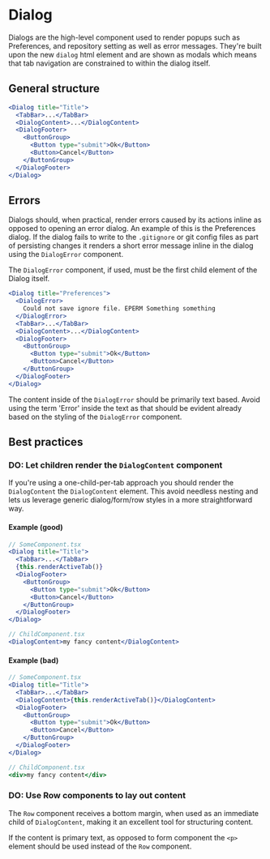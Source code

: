 # Dialog

Dialogs are the high-level component used to render popups such as Preferences,
and repository setting as well as error messages. They're built upon the new
`dialog` html element and are shown as modals which means that tab navigation
are constrained to within the dialog itself.

## General structure

```jsx
<Dialog title="Title">
  <TabBar>...</TabBar>
  <DialogContent>...</DialogContent>
  <DialogFooter>
    <ButtonGroup>
      <Button type="submit">Ok</Button>
      <Button>Cancel</Button>
    </ButtonGroup>
  </DialogFooter>
</Dialog>
```

## Errors

Dialogs should, when practical, render errors caused by its actions inline as
opposed to opening an error dialog. An example of this is the Preferences
dialog. If the dialog fails to write to the `.gitignore` or git config files as
part of persisting changes it renders a short error message inline in the dialog
using the `DialogError` component.

The `DialogError` component, if used, must be the first child element of the
Dialog itself.

```jsx
<Dialog title="Preferences">
  <DialogError>
    Could not save ignore file. EPERM Something something
  </DialogError>
  <TabBar>...</TabBar>
  <DialogContent>...</DialogContent>
  <DialogFooter>
    <ButtonGroup>
      <Button type="submit">Ok</Button>
      <Button>Cancel</Button>
    </ButtonGroup>
  </DialogFooter>
</Dialog>
```

The content inside of the `DialogError` should be primarily text based. Avoid
using the term 'Error' inside the text as that should be evident already based
on the styling of the `DialogError` component.

## Best practices

### DO: Let children render the `DialogContent` component

If you're using a one-child-per-tab approach you should render the
`DialogContent` the `DialogContent` element. This avoid needless nesting and
lets us leverage generic dialog/form/row styles in a more straightforward way.

#### Example (good)

```jsx
// SomeComponent.tsx
<Dialog title="Title">
  <TabBar>...</TabBar>
  {this.renderActiveTab()}
  <DialogFooter>
    <ButtonGroup>
      <Button type="submit">Ok</Button>
      <Button>Cancel</Button>
    </ButtonGroup>
  </DialogFooter>
</Dialog>
```

```jsx
// ChildComponent.tsx
<DialogContent>my fancy content</DialogContent>
```

#### Example (bad)

```jsx
// SomeComponent.tsx
<Dialog title="Title">
  <TabBar>...</TabBar>
  <DialogContent>{this.renderActiveTab()}</DialogContent>
  <DialogFooter>
    <ButtonGroup>
      <Button type="submit">Ok</Button>
      <Button>Cancel</Button>
    </ButtonGroup>
  </DialogFooter>
</Dialog>
```

```jsx
// ChildComponent.tsx
<div>my fancy content</div>
```

### DO: Use Row components to lay out content

The `Row` component receives a bottom margin, when used as an immediate child of
`DialogContent`, making it an excellent tool for structuring content.

If the content is primary text, as opposed to form component the `<p>` element
should be used instead of the `Row` component.
